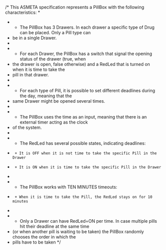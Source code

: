 /* This ASMETA specification represents a PillBox with the following characteristics:
 * 
 * - The PillBox has 3 Drawers. In each drawer a specific type of Drug can be placed. Only a Pill type can 
 * 	 be in a single Drawer.
 * 
 * - For each Drawer, the PillBox has a switch that signal the opening status of the drawer (true, when 
 * 	 the drawer is open, false otherwise) and a RedLed that is turned on when it is time to take the 
 *   pill in that drawer.
 * 
 * - For each type of Pill, it is possible to set different deadlines during the day, meaning that the 
 *   same Drawer might be opened several times.
 * 
 * - The PillBox uses the time as an input, meaning that there is an external timer acting as the clock 
 * 	 of the system.
 * 
 * - The RedLed has several possible states, indicating deadlines:
 * 		+ It is OFF when it is not time to take the specific Pill in the Drawer
 * 		+ It is ON when it is time to take the specific Pill in the Drawer
 * 
 * - The PillBox works with TEN MINUTES timeouts:
 * 		+ When it is time to take the Pill, the RedLed stays on for 10 minutes
 * 
 * - Only a Drawer can have RedLed=ON per time. In case multiple pills hit their deadline at the same time
 * 	 (or when another pill is waiting to be taken) the PillBox randomly chooses the order in which the 
 *   pills have to be taken
 */ 